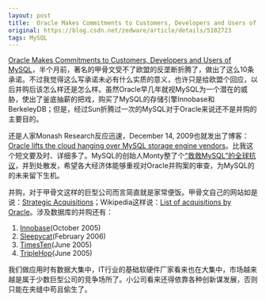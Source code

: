 ```yaml
---
layout: post
title:  Oracle Makes Commitments to Customers, Developers and Users of MySQL
original: https://blog.csdn.net/zedware/article/details/5102723
tags: MySQL
---
```


[Oracle Makes Commitments to Customers, Developers and Users of MySQL](http://www.marketwire.com/press-release/Oracle-Corporation-NASDAQ-ORCL-1090000.html)，半个月前，著名的甲骨文受不了欧盟的反垄断折腾了，做出了这么10条承诺。不过我觉得这么写承诺未必有什么实质的意义，也许只是给欧盟个回应，以后并购后该怎么样还是怎么样。虽然Oracle早几年就视MySQL为一个潜在的威胁，使出了釜底抽薪的把戏，购买了MySQL的存储引擎Innobase和BerkeleyDB；但是，经过Sun折腾过一次的MySQL对于Oracle来说还不是并购的主要目的。    

还是人家Monash Research反应迅速，December 14, 2009也就发出了博客：[Oracle lifts the cloud hanging over MySQL storage engine vendors](http://www.dbms2.com/2009/12/14/oracle-mysql-storage-engine/)。比我这个短文要及时、详细多了。MySQL的创始人Monty整了个[“救救MySQL”的全球抗议](http://www.helpmysql.org/cn/petition)，并到处散发，希望各大经济体能够重视对Oracle并购案的审查，为MySQL的的未来留下生机。    

并购，对于甲骨文这样的巨型公司而言简直就是家常便饭。甲骨文自己的网站如是说：[Strategic Acquisitions](http://www.oracle.com/us/corporate/Acquisitions/index.html)；Wikipedia这样说：[List of acquisitions by Oracle](http://en.wikipedia.org/wiki/List_of_acquisitions_by_Oracle)。涉及数据库的并购还有：

1. [Innobase](http://www.oracle.com/innobase/index.html)(October 2005)
1. [Sleepycat](http://www.oracle.com/sleepycat/index.html)(February 2006)
1. [TimesTen](http://www.oracle.com/timesten/index.html)(June 2005)
1. [TripleHop](http://www.oracle.com/triplehop/index.html)(June 2005)

我们做应用时有数据大集中，IT行业的基础软硬件厂家看来也在大集中，市场越来越是属于少数巨型公司的竞争场所了。小公司看来还得依靠各种创新谋发展，否则只能在夹缝中苟且偷生了。
